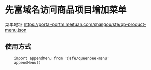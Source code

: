 # 先富域名访问商品项目增加菜单
菜单地址 https://portal-portm.meituan.com/shangou/sfe/qb-product-menu.json
## 使用方式
```
    import appendMenu from '@sfe/queenbee-menu'
    appendMenu()
```
